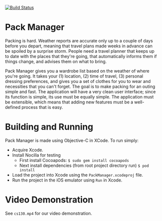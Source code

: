 [![Build Status](https://travis-ci.org/asanciangco/PackManager.svg?branch=master)](https://travis-ci.org/asanciangco/PackManager)

# Pack Manager

Packing is hard. Weather reports are accurate only up to a couple of days before you depart, meaning that travel plans made weeks in advance can be spoiled by a surprise storm. People need a travel planner that keeps up to date with the places that they're going, that automatically informs them if things change, and advises them on what to bring.

Pack Manager gives you a wardrobe list based on the weather of where you're going. It takes your (1) location, (2) time of travel, (3) personal dressing preferences, and gives you a set of clothes for you to wear and necessities that you can't forget. The goal is to make packing for an outing simple and fast. The application will have a very clean user interface; since its function is simple, its use must be equally simple. The application must be extensible, which means that adding new features must be a well-defined process that is easy.

# Building and Running

Pack Manager is made using Objective-C in XCode. To run simply:

* Acquire Xcode.
* Install Nocilla for testing
    - First install Cocoapods: `$ sudo gem install cocoapods`
    - Next install dependencies (from root project directory run) `$ pod install`
* Load the project into Xcode using the `PackManager.xcodeproj` file.
* Run the project in the iOS emulator using `Run` in Xcode.

# Video Demonstration

See `cs130.mp4` for our video demonstration.